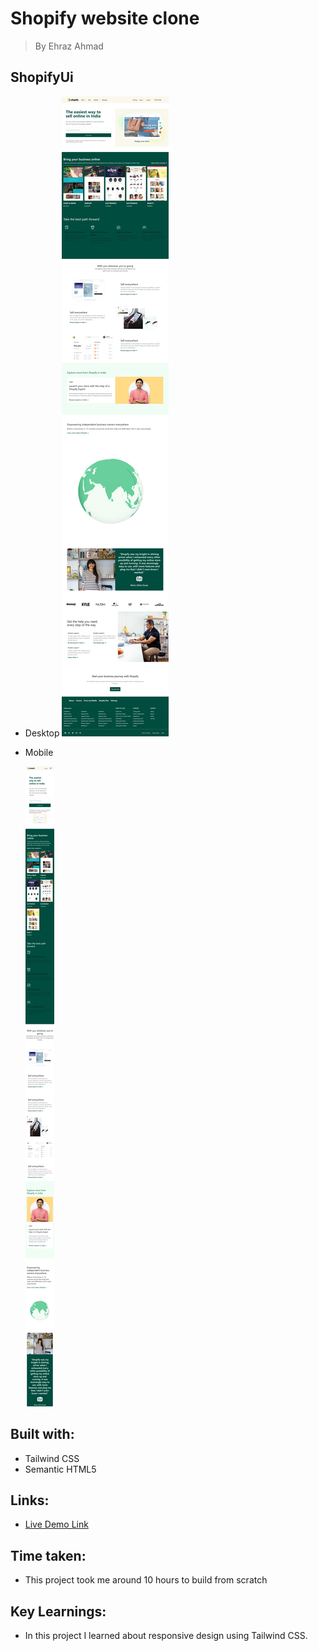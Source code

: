 # Shopify website clone

> By Ehraz Ahmad

## ShopifyUi

- Desktop
  ![Desktop-1](./Shopify/ShopifyUI/ShopifyLaptop.jpeg)

- Mobile

  ![Mobile](./Shopify/ShopifyUI/ShopifyMobile.png)

## Built with:

- Tailwind CSS
- Semantic HTML5

## Links:

- [Live Demo Link](
https://beamish-moonbeam-b57f5f.netlify.app/)

## Time taken:

- This project took me around 10 hours to build from scratch

## Key Learnings:

- In this project I learned about responsive design using Tailwind CSS.
